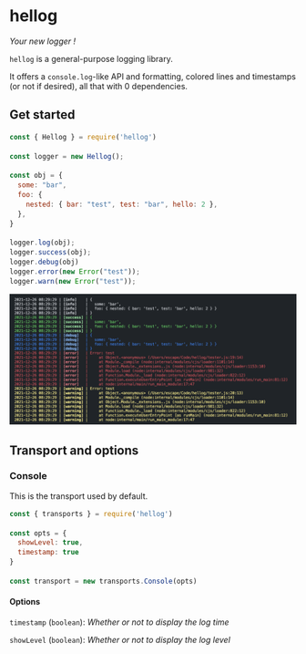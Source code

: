 # hellog
*Your new logger !*

`hellog` is a general-purpose logging library. 

It offers a `console.log`-like API and formatting, colored lines and timestamps (or not if desired), all that with 0 dependencies.

## Get started

````js
const { Hellog } = require('hellog')

const logger = new Hellog();

const obj = {
  some: "bar",
  foo: {
    nested: { bar: "test", test: "bar", hello: 2 },
  },
}

logger.log(obj);
logger.success(obj);
logger.debug(obj)
logger.error(new Error("test"));
logger.warn(new Error("test"));
````

![image](./assets/result.png "Output")

## Transport and options

### Console

This is the transport used by default.

````js
const { transports } = require('hellog')

const opts = {
  showLevel: true,
  timestamp: true
}

const transport = new transports.Console(opts)
````

#### Options

`timestamp` (`boolean`): *Whether or not to display the log time*

`showLevel` (`boolean`): *Whether or not to display the log level*